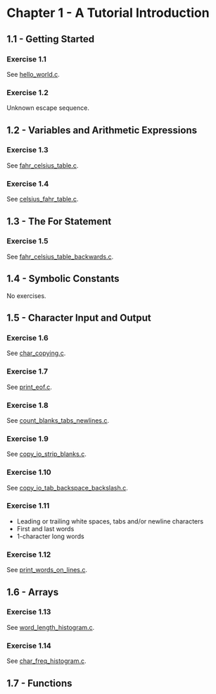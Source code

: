 # Chapter 1 - A Tutorial Introduction

## 1.1 - Getting Started

### Exercise 1.1

See [hello_world.c](hello_world.c).

### Exercise 1.2

Unknown escape sequence.

## 1.2 - Variables and Arithmetic Expressions

### Exercise 1.3

See [fahr_celsius_table.c](fahr_celsius_table.c).

### Exercise 1.4

See [celsius_fahr_table.c](celsius_fahr_table.c).

## 1.3 - The For Statement

### Exercise 1.5

See [fahr_celsius_table_backwards.c](fahr_celsius_table_backwards.c).

## 1.4 - Symbolic Constants

No exercises.

## 1.5 - Character Input and Output

### Exercise 1.6

See [char_copying.c](char_copying.c).

### Exercise 1.7

See [print_eof.c](print_eof.c).

### Exercise 1.8

See [count_blanks_tabs_newlines.c](count_blanks_tabs_newlines.c).

### Exercise 1.9

See [copy_io_strip_blanks.c](copy_io_strip_blanks.c).

### Exercise 1.10

See [copy_io_tab_backspace_backslash.c](copy_io_tab_backspace_backslash.c).

### Exercise 1.11

- Leading or trailing white spaces, tabs and/or newline characters
- First and last words
- 1-character long words

### Exercise 1.12

See [print_words_on_lines.c](print_words_on_lines.c).

## 1.6 - Arrays

### Exercise 1.13

See [word_length_histogram.c](word_length_histogram.c).

### Exercise 1.14

See [char_freq_histogram.c](char_freq_histogram.c).

## 1.7 - Functions
